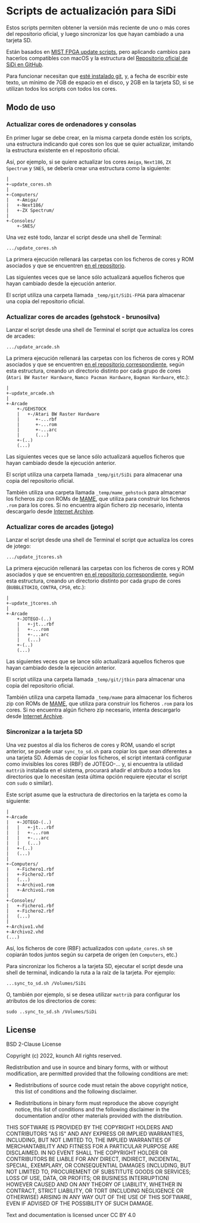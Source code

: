 # Scripts de actualización para SiDi

Estos scripts permiten obtener la versión más reciente de uno o más cores del repositorio oficial, y luego sincronizar los que hayan cambiado a una tarjeta SD.

Están basados en [MIST FPGA update scripts](https://gist.github.com/squidrpi/4ce3ea61cbbfa3900e116f9565d45e74), pero aplicando cambios para hacerlos compatibles con macOS y la estructura del [Repositorio oficial de SiDi en GitHub](https://github.com/ManuFerHi/SiDi-FPGA/).

Para funcionar necesitan que [esté instalado git](https://git-scm.com/download/mac), y, a fecha de escribir este texto, un mínimo de 7GB de espacio en el disco, y 2GB en la tarjeta SD, si se utilizan todos los scripts con todos los cores.

## Modo de uso

### Actualizar cores de ordenadores y consolas

En primer lugar se debe crear, en la misma carpeta donde estén los scripts, una estructura indicando qué cores son los que se quier actualizar, imitando la estructura existente en el repositorio oficial.

Así, por ejemplo, si se quiere actualizar los cores `Amiga`, `Next186`, `ZX Spectrum` y `SNES`, se debería crear una estructura como la siguiente:

    |
    +-update_cores.sh
    |
    +-Computers/
    |   +-Amiga/
    |   +-Next186/
    |   +-ZX Spectrum/
    |
    +-Consoles/
        +-SNES/

Una vez esté todo, lanzar el script desde una shell de Terminal:

    .../update_cores.sh

La primera ejecución rellenará las carpetas con los ficheros de cores y ROM asociados y que se encuentren [en el repositorio](https://github.com/ManuFerHi/SiDi-FPGA).

Las siguientes veces que se lance sólo actualizará aquellos ficheros que hayan cambiado desde la ejecución anterior.

El script utiliza una carpeta llamada `_temp/git/SiDi-FPGA` para almacenar una copia del repositorio oficial.

### Actualizar cores de arcades (gehstock - brunosilva)

Lanzar el script desde una shell de Terminal el script que actualiza los cores de arcades:

    .../update_arcade.sh

La primera ejecución rellenará las carpetas con los ficheros de cores y ROM asociados y que se encuentren [en el repositorio correspondiente](https://github.com/eubrunosilva/SiDi/tree/master/Arcade), según esta estructura, creando un directorio distinto por cada grupo de cores (`Atari BW Raster Hardware`, `Namco Pacman Hardware`, `Bagman Hardware`, etc.):

    |
    +-update_arcade.sh
    |
    +-Arcade
        +-/GEHSTOCK
        |   +-/Atari BW Raster Hardware
        |      +-...rbf
        |      +-...rom
        |      +-...arc
        |      (...)
        +-(..)
        (...)

Las siguientes veces que se lance sólo actualizará aquellos ficheros que hayan cambiado desde la ejecución anterior.

El script utiliza una carpeta llamada `_temp/git/SiDi` para almacenar una copia del repositorio oficial.

También utiliza una carpeta llamada `_temp/mame_gehstock` para almacenar los ficheros zip con ROMs de [MAME](https://www.mamedev.org), que utiliza para construir los ficheros `.rom` para los cores. Si no encuentra algún fichero zip necesario, intenta descargarlo desde [Internet Archive](https://archive.org/download/MAME216RomsOnlyMerged).

### Actualizar cores de arcades (jotego)

Lanzar el script desde una shell de Terminal el script que actualiza los cores de jotego:

    .../update_jtcores.sh

La primera ejecución rellenará las carpetas con los ficheros de cores y ROM asociados y que se encuentren [en el repositorio correspondiente](https://github.com/jotego/jtbin/tree/master/sidi), según esta estructura, creando un directorio distinto por cada grupo de cores (`BUBBLETOKIO`, `CONTRA`, `CPS0`, etc.):

    |
    +-update_jtcores.sh
    |
    +-Arcade
        +-JOTEGO-(..)
        |   +-jt...rbf
        |   +-...rom
        |   +-...arc
        |   (...)
        +-(..)
        (...)

Las siguientes veces que se lance sólo actualizará aquellos ficheros que hayan cambiado desde la ejecución anterior.

El script utiliza una carpeta llamada `_temp/git/jtbin` para almacenar una copia del repositorio oficial.

También utiliza una carpeta llamada `_temp/mame` para almacenar los ficheros zip con ROMs de [MAME](https://www.mamedev.org), que utiliza para construir los ficheros `.rom` para los cores. Si no encuentra algún fichero zip necesario, intenta descargarlo desde [Internet Archive](https://archive.org/download/mame-merged/mame-merged).

### Sincronizar a la tarjeta SD

Una vez puestos al día los ficheros de cores y ROM, usando el script anterior, se puede usar `sync_to_sd.sh` para copiar los que sean diferentes a una tarjeta SD. Además de copiar los ficheros, el script intentará configurar como invisibles los cores (RBF) de JOTEGO-... y, si encuentra la utilidad `mattrib` instalada en el sistema, procurará añadir el atributo a todos los directorios que lo necesitan (esta última opción requiere ejecutar el script con `sudo` o similar).

Este script asume que la estructura de directorios en la tarjeta es como la siguiente:

    |
    +-Arcade
    |   +-JOTEGO-(..)
    |   |   +-jt...rbf
    |   |   +-...rom
    |   |   +-...arc
    |   |   (...)
    |   +-(..)
    |   (...)
    |
    +-Computers/
    |   +-Fichero1.rbf
    |   +-Fichero2.rbf
    |   (...)
    |   +-Archivo1.rom
    |   +-Archivo1.rom
    |      
    +-Consoles/
    |   +-Fichero1.rbf
    |   +-Fichero2.rbf
    |   (...)
    |
    +-Archivo1.vhd
    +-Archivo2.vhd
    (...)

Así, los ficheros de core (RBF) actualizados con `update_cores.sh` se copiarán todos juntos según su carpeta de origen (en `Computers`, etc.)

Para sincronizar los ficheros a la tarjeta SD, ejecutar el script desde una shell de terminal, indicando la ruta a la raíz de la tarjeta. Por ejemplo:

    ...sync_to_sd.sh /Volumes/SiDi

O, también por ejemplo, si se desea utilizar `mattrib` para configurar los atributos de los directorios de cores:

    sudo ..sync_to_sd.sh /Volumes/SiDi

## License

BSD 2-Clause License

Copyright (c) 2022, kounch
All rights reserved.

Redistribution and use in source and binary forms, with or without
modification, are permitted provided that the following conditions are met:

- Redistributions of source code must retain the above copyright notice, this
  list of conditions and the following disclaimer.

- Redistributions in binary form must reproduce the above copyright notice,
  this list of conditions and the following disclaimer in the documentation
  and/or other materials provided with the distribution.

THIS SOFTWARE IS PROVIDED BY THE COPYRIGHT HOLDERS AND CONTRIBUTORS "AS IS"
AND ANY EXPRESS OR IMPLIED WARRANTIES, INCLUDING, BUT NOT LIMITED TO, THE
IMPLIED WARRANTIES OF MERCHANTABILITY AND FITNESS FOR A PARTICULAR PURPOSE ARE
DISCLAIMED. IN NO EVENT SHALL THE COPYRIGHT HOLDER OR CONTRIBUTORS BE LIABLE
FOR ANY DIRECT, INDIRECT, INCIDENTAL, SPECIAL, EXEMPLARY, OR CONSEQUENTIAL
DAMAGES (INCLUDING, BUT NOT LIMITED TO, PROCUREMENT OF SUBSTITUTE GOODS OR
SERVICES; LOSS OF USE, DATA, OR PROFITS; OR BUSINESS INTERRUPTION) HOWEVER
CAUSED AND ON ANY THEORY OF LIABILITY, WHETHER IN CONTRACT, STRICT LIABILITY,
OR TORT (INCLUDING NEGLIGENCE OR OTHERWISE) ARISING IN ANY WAY OUT OF THE USE
OF THIS SOFTWARE, EVEN IF ADVISED OF THE POSSIBILITY OF SUCH DAMAGE.

Text and documentation is licensed uncer CC BY 4.0

